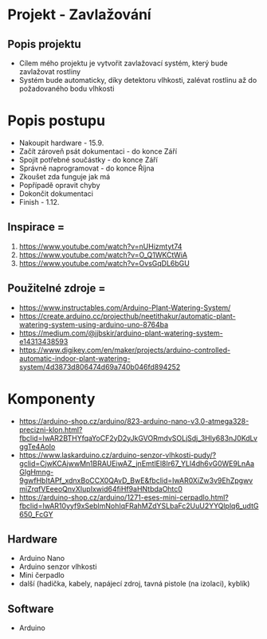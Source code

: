 # Projekt - Zavlažování

## Popis projektu
- Cílem mého projektu je vytvořit zavlažovací systém, který bude zavlažovat rostliny
- Systém bude automaticky, díky detektoru vlhkosti, zalévat rostlinu až do požadovaného bodu vlhkosti

# Popis postupu
- Nakoupit hardware - 15.9.
- Začít zároveň psát dokumentaci - do konce Září
- Spojit potřebné součástky - do konce Září
- Správně naprogramovat - do konce Října
- Zkoušet zda funguje jak má
- Popřípadě opravit chyby
- Dokončit dokumentaci
- Finish - 1.12.

## Inspirace = 
1. https://www.youtube.com/watch?v=nUHizmtyt74  
2. https://www.youtube.com/watch?v=O_Q1WKCtWiA
3. https://www.youtube.com/watch?v=OvsGqDL6bGU

## Použitelné zdroje = 
 - https://www.instructables.com/Arduino-Plant-Watering-System/
 - https://create.arduino.cc/projecthub/neetithakur/automatic-plant-watering-system-using-arduino-uno-8764ba
 - https://medium.com/@jjbskir/arduino-plant-watering-system-e14313438593
 - https://www.digikey.com/en/maker/projects/arduino-controlled-automatic-indoor-plant-watering-system/4d3873d806474d69a740b046fd894252
 
# Komponenty
- https://arduino-shop.cz/arduino/823-arduino-nano-v3.0-atmega328-precizni-klon.html?fbclid=IwAR2BTHYfqaYoCF2yD2yJkGVORmdvSOLjSdj_3Hly683nJ0KdLvggTe4AoIo
- https://www.laskarduino.cz/arduino-senzor-vlhkosti-pudy/?gclid=CjwKCAjwwMn1BRAUEiwAZ_jnEmtlEl8Ir67_YLl4dh6vG0WE9LnAaGlgHmng-9gwfHbItAPf_xdnxBoCCX0QAvD_BwE&fbclid=IwAR0XiZw3v9EhZpgwvmiZrqfVEeeoQnvXIupIxwid64fiHf9aHNtbdaOhtc0
- https://arduino-shop.cz/arduino/1271-eses-mini-cerpadlo.html?fbclid=IwAR10yyf9xSeblmNohIqFRahMZdYSLbaFc2UuU2YYQlplq6_udtG650_FcGY

## Hardware
- Arduino Nano
- Arduino senzor vlhkosti
- Mini čerpadlo
- další (hadička, kabely, napájecí zdroj, tavná pistole (na izolaci), kyblík)

## Software
- Arduino

